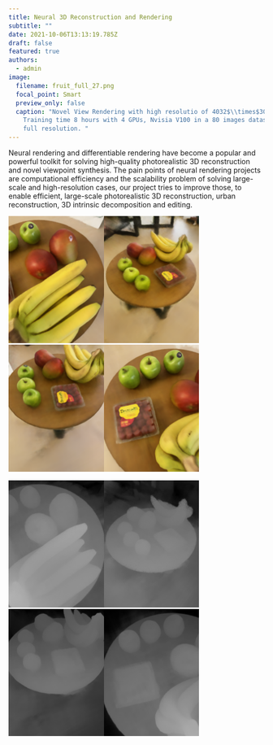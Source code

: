 ```yaml
---
title: Neural 3D Reconstruction and Rendering
subtitle: ""
date: 2021-10-06T13:13:19.785Z
draft: false
featured: true
authors:
  - admin
image:
  filename: fruit_full_27.png
  focal_point: Smart
  preview_only: false
  caption: "Novel View Rendering with high resolutio of 4032$\\times$3024.
    Training time 8 hours with 4 GPUs, Nvisia V100 in a 80 images dataset with
    full resolution. "
---
```

Neural rendering and differentiable rendering have become a popular and powerful toolkit for solving high-quality photorealistic 3D reconstruction and novel viewpoint synthesis. The pain points of neural rendering projects are computational efficiency and the scalability problem of solving large-scale and high-resolution cases, our project tries to improve those, to enable efficient, large-scale photorealistic 3D reconstruction, urban reconstruction, 3D intrinsic decomposition and editing. 

<img src="./images/fruit_2.png" height="250"/><img src="./images/fruit_5.png" height="250"/><img src="./images/fruit_6.png" height="250"/><img src="./images/fruit_7.png" height="250"/>

<img src="./images/fruit_2_depth.png" height="250"/><img src="./images/fruit_5_depth.png" height="250"/><img src="./images/fruit_6_depth.png" height="250"/><img src="./images/fruit_7_depth.png" height="250"/>